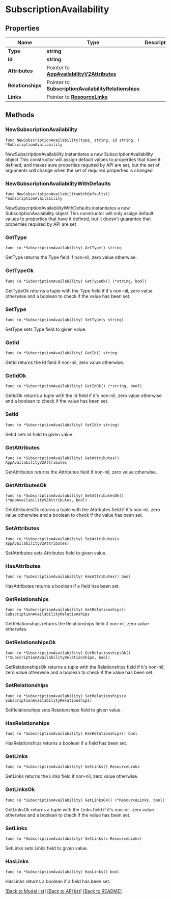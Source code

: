 # SubscriptionAvailability

## Properties

Name | Type | Description | Notes
------------ | ------------- | ------------- | -------------
**Type** | **string** |  | 
**Id** | **string** |  | 
**Attributes** | Pointer to [**AppAvailabilityV2Attributes**](AppAvailabilityV2Attributes.md) |  | [optional] 
**Relationships** | Pointer to [**SubscriptionAvailabilityRelationships**](SubscriptionAvailabilityRelationships.md) |  | [optional] 
**Links** | Pointer to [**ResourceLinks**](ResourceLinks.md) |  | [optional] 

## Methods

### NewSubscriptionAvailability

`func NewSubscriptionAvailability(type_ string, id string, ) *SubscriptionAvailability`

NewSubscriptionAvailability instantiates a new SubscriptionAvailability object
This constructor will assign default values to properties that have it defined,
and makes sure properties required by API are set, but the set of arguments
will change when the set of required properties is changed

### NewSubscriptionAvailabilityWithDefaults

`func NewSubscriptionAvailabilityWithDefaults() *SubscriptionAvailability`

NewSubscriptionAvailabilityWithDefaults instantiates a new SubscriptionAvailability object
This constructor will only assign default values to properties that have it defined,
but it doesn't guarantee that properties required by API are set

### GetType

`func (o *SubscriptionAvailability) GetType() string`

GetType returns the Type field if non-nil, zero value otherwise.

### GetTypeOk

`func (o *SubscriptionAvailability) GetTypeOk() (*string, bool)`

GetTypeOk returns a tuple with the Type field if it's non-nil, zero value otherwise
and a boolean to check if the value has been set.

### SetType

`func (o *SubscriptionAvailability) SetType(v string)`

SetType sets Type field to given value.


### GetId

`func (o *SubscriptionAvailability) GetId() string`

GetId returns the Id field if non-nil, zero value otherwise.

### GetIdOk

`func (o *SubscriptionAvailability) GetIdOk() (*string, bool)`

GetIdOk returns a tuple with the Id field if it's non-nil, zero value otherwise
and a boolean to check if the value has been set.

### SetId

`func (o *SubscriptionAvailability) SetId(v string)`

SetId sets Id field to given value.


### GetAttributes

`func (o *SubscriptionAvailability) GetAttributes() AppAvailabilityV2Attributes`

GetAttributes returns the Attributes field if non-nil, zero value otherwise.

### GetAttributesOk

`func (o *SubscriptionAvailability) GetAttributesOk() (*AppAvailabilityV2Attributes, bool)`

GetAttributesOk returns a tuple with the Attributes field if it's non-nil, zero value otherwise
and a boolean to check if the value has been set.

### SetAttributes

`func (o *SubscriptionAvailability) SetAttributes(v AppAvailabilityV2Attributes)`

SetAttributes sets Attributes field to given value.

### HasAttributes

`func (o *SubscriptionAvailability) HasAttributes() bool`

HasAttributes returns a boolean if a field has been set.

### GetRelationships

`func (o *SubscriptionAvailability) GetRelationships() SubscriptionAvailabilityRelationships`

GetRelationships returns the Relationships field if non-nil, zero value otherwise.

### GetRelationshipsOk

`func (o *SubscriptionAvailability) GetRelationshipsOk() (*SubscriptionAvailabilityRelationships, bool)`

GetRelationshipsOk returns a tuple with the Relationships field if it's non-nil, zero value otherwise
and a boolean to check if the value has been set.

### SetRelationships

`func (o *SubscriptionAvailability) SetRelationships(v SubscriptionAvailabilityRelationships)`

SetRelationships sets Relationships field to given value.

### HasRelationships

`func (o *SubscriptionAvailability) HasRelationships() bool`

HasRelationships returns a boolean if a field has been set.

### GetLinks

`func (o *SubscriptionAvailability) GetLinks() ResourceLinks`

GetLinks returns the Links field if non-nil, zero value otherwise.

### GetLinksOk

`func (o *SubscriptionAvailability) GetLinksOk() (*ResourceLinks, bool)`

GetLinksOk returns a tuple with the Links field if it's non-nil, zero value otherwise
and a boolean to check if the value has been set.

### SetLinks

`func (o *SubscriptionAvailability) SetLinks(v ResourceLinks)`

SetLinks sets Links field to given value.

### HasLinks

`func (o *SubscriptionAvailability) HasLinks() bool`

HasLinks returns a boolean if a field has been set.


[[Back to Model list]](../README.md#documentation-for-models) [[Back to API list]](../README.md#documentation-for-api-endpoints) [[Back to README]](../README.md)


